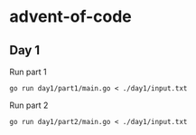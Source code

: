# advent-of-code

## Day 1

Run part 1
```
go run day1/part1/main.go < ./day1/input.txt
```

Run part 2
```
go run day1/part2/main.go < ./day1/input.txt
```